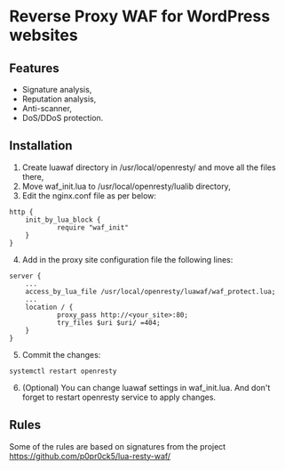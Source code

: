 # Reverse Proxy WAF for WordPress websites
## Features
* Signature analysis,
* Reputation analysis,
* Anti-scanner,
* DoS/DDoS protection.
## Installation
1. Create luawaf directory in /usr/local/openresty/ and move all the files there,
2. Move waf_init.lua to /usr/local/openresty/lualib directory,
3. Edit the nginx.conf file as per below:
```
http {
	init_by_lua_block {
    		require "waf_init"
  	}
}
```
4. Add in the proxy site configuration file the following lines:
```
server {
	...
	access_by_lua_file /usr/local/openresty/luawaf/waf_protect.lua;
  	...
  	location / {
    		proxy_pass http://<your_site>:80;
    		try_files $uri $uri/ =404;
  	}
}
```
5. Commit the changes:
```
systemctl restart openresty
```
6. (Optional) You can change luawaf settings in waf_init.lua. And don't forget to restart openresty service to apply changes.
## Rules
Some of the rules are based on signatures from the project https://github.com/p0pr0ck5/lua-resty-waf/
